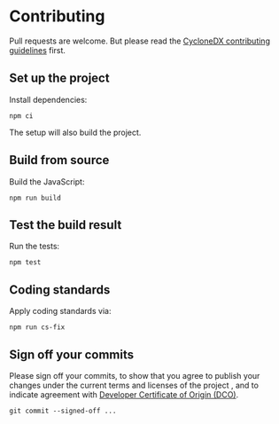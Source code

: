 # Contributing

Pull requests are welcome.
But please read the
[CycloneDX contributing guidelines](https://github.com/CycloneDX/.github/blob/master/CONTRIBUTING.md)
first.

## Set up the project

Install dependencies:

```shell
npm ci
```

The setup will also build the project.

## Build from source

Build the JavaScript:

```shell
npm run build
```

## Test the build result

Run the tests:

```shell
npm test
```

## Coding standards

Apply coding standards via:

```shell
npm run cs-fix
```

## Sign off your commits

Please sign off your commits, to show that you agree to publish your changes under the current terms and licenses of the project
, and to indicate agreement with [Developer Certificate of Origin (DCO)](https://developercertificate.org/).

```shell
git commit --signed-off ...
```
